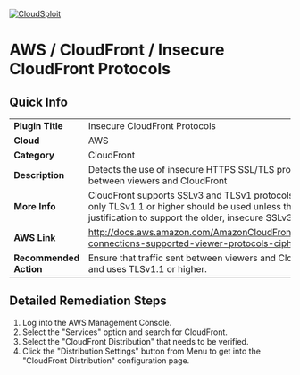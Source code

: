 [![CloudSploit](https://cloudsploit.com/img/logo-new-big-text-100.png "CloudSploit")](https://cloudsploit.com)

# AWS / CloudFront / Insecure CloudFront Protocols

## Quick Info

| | |
|-|-|
| **Plugin Title** | Insecure CloudFront Protocols |
| **Cloud** | AWS |
| **Category** | CloudFront |
| **Description** | Detects the use of insecure HTTPS SSL/TLS protocols for use with HTTPS traffic between viewers and CloudFront |
| **More Info** | CloudFront supports SSLv3 and TLSv1 protocols for use with HTTPS traffic, but only TLSv1.1 or higher should be used unless there is a valid business justification to support the older, insecure SSLv3. |
| **AWS Link** | http://docs.aws.amazon.com/AmazonCloudFront/latest/DeveloperGuide/secure-connections-supported-viewer-protocols-ciphers.html |
| **Recommended Action** | Ensure that traffic sent between viewers and CloudFront is passed over HTTPS and uses TLSv1.1 or higher. |

## Detailed Remediation Steps
1. Log into the AWS Management Console.
2. Select the "Services" option and search for CloudFront. </br>
3. Select the "CloudFront Distribution" that needs to be verified.</br> 
4. Click the "Distribution Settings" button from Menu to get into the "CloudFront Distribution" configuration page. </br>
